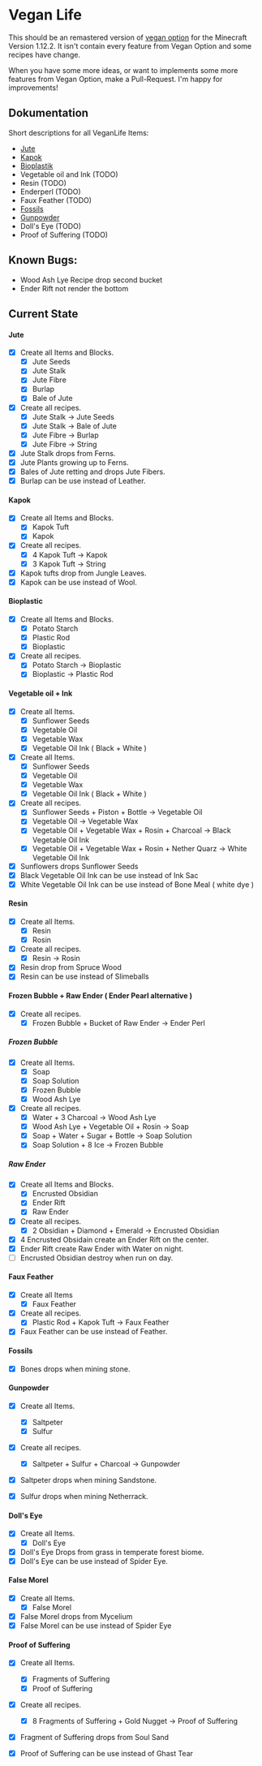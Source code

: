 # Vegan Life

This should be an remastered version of [vegan option](https://github.com/backuporg/VeganOption) for the Minecraft Version 1.12.2. It isn't contain every feature from Vegan Option and some recipes have change.

When you have some more ideas, or want to implements some more features from Vegan Option, make a Pull-Request. I'm happy for improvements! 

## Dokumentation

Short descriptions for all VeganLife Items:

 - [Jute](dokumentation/jute.md)
 - [Kapok](dokumentation/kapok.md)
 - [Bioplastik](dokumentation/bioplastic.md)
 - Vegetable oil and Ink (TODO)
 - Resin (TODO)
 - Enderperl (TODO)
 - Faux Feather (TODO)
 - [Fossils](dokumentation/fossils.md)
 - [Gunpowder](dokumentation/gunpowder.md)
 - Doll's Eye (TODO)
 - Proof of Suffering (TODO)

## Known Bugs:
 
 - Wood Ash Lye Recipe drop second bucket
 - Ender Rift not render the bottom

## Current State

#### Jute

- [x] Create all Items and Blocks.
    - [x] Jute Seeds
    - [x] Jute Stalk
    - [x] Jute Fibre
    - [x] Burlap
    - [x] Bale of Jute
- [x] Create all recipes.
    - [x] Jute Stalk -> Jute Seeds
    - [x] Jute Stalk -> Bale of Jute
    - [x] Jute Fibre -> Burlap
    - [x] Jute Fibre -> String
- [x] Jute Stalk drops from Ferns.
- [x] Jute Plants growing up to Ferns.
- [x] Bales of Jute retting and drops Jute Fibers.
- [x] Burlap can be use instead of Leather.

#### Kapok

- [x] Create all Items and Blocks.
    - [x] Kapok Tuft
    - [x] Kapok
- [x] Create all recipes.
    - [x] 4 Kapok Tuft -> Kapok
    - [x] 3 Kapok Tuft -> String
- [x] Kapok tufts drop from Jungle Leaves.
- [x] Kapok can be use instead of Wool.

#### Bioplastic

- [x] Create all Items and Blocks.
    - [x] Potato Starch
    - [x] Plastic Rod
    - [x] Bioplastic
- [x] Create all recipes.
    - [x] Potato Starch -> Bioplastic
    - [x] Bioplastic -> Plastic Rod
 
#### Vegetable oil + Ink
 
 - [x] Create all Items.
 	- [x] Sunflower Seeds
 	- [x] Vegetable Oil
 	- [x] Vegetable Wax
 	- [x] Vegetable Oil Ink ( Black + White ) 
 - [x] Create all Items.
 	- [x] Sunflower Seeds
 	- [x] Vegetable Oil
 	- [x] Vegetable Wax
 	- [x] Vegetable Oil Ink ( Black + White ) 
 - [x] Create all recipes.
 	- [x] Sunflower Seeds + Piston + Bottle -> Vegetable Oil
 	- [x] Vegetable Oil -> Vegetable Wax
 	- [x] Vegetable Oil + Vegetable Wax + Rosin + Charcoal -> Black Vegetable Oil Ink
 	- [x] Vegetable Oil + Vegetable Wax + Rosin + Nether Quarz -> White Vegetable Oil Ink
 - [x] Sunflowers drops Sunflower Seeds
 - [x] Black Vegetable Oil Ink can be use instead of Ink Sac
 - [x] White Vegetable Oil Ink can be use instead of Bone Meal ( white dye )
 
#### Resin
 
 - [x] Create all Items.
 	- [x] Resin
 	- [x] Rosin
 - [x] Create all recipes.
 	- [x] Resin -> Rosin
 - [x] Resin drop from Spruce Wood
 - [x] Resin can be use instead of Slimeballs
 
#### Frozen Bubble + Raw Ender ( Ender Pearl alternative )
 
 - [x] Create all recipes.
 	- [x] Frozen Bubble + Bucket of Raw Ender -> Ender Perl
 
##### Frozen Bubble
 
 - [x] Create all Items.
 	- [x] Soap
 	- [x] Soap Solution
 	- [x] Frozen Bubble
 	- [x] Wood Ash Lye
 - [x] Create all recipes.
 	- [x] Water + 3 Charcoal -> Wood Ash Lye
 	- [x] Wood Ash Lye + Vegetable Oil + Rosin -> Soap
 	- [x] Soap + Water + Sugar + Bottle -> Soap Solution
 	- [x] Soap Solution + 8 Ice -> Frozen Bubble
 
##### Raw Ender
 
 - [x]  Create all Items and Blocks.
 	- [x] Encrusted Obsidian
 	- [x] Ender Rift
 	- [x] Raw Ender
 - [x] Create all recipes.
 	- [x] 2 Obsidian + Diamond + Emerald -> Encrusted Obsidian
 - [x] 4 Encrusted Obsidain create an Ender Rift on the center.
 - [x] Ender Rift create Raw Ender with Water on night.
 - [ ] Encrusted Obsidian destroy when run on day.
 
#### Faux Feather

 - [x] Create all Items
    - [x] Faux Feather
 - [x] Create all recipes.
 	- [x] Plastic Rod + Kapok Tuft -> Faux Feather
 - [x] Faux Feather can be use instead of Feather.
 
#### Fossils

 - [x] Bones drops when mining stone.
 
#### Gunpowder

 - [x] Create all Items.
 	- [x] Saltpeter
 	- [x] Sulfur
 - [x] Create all recipes.
 	- [x] Saltpeter + Sulfur + Charcoal -> Gunpowder
 - [x] Saltpeter drops when mining Sandstone.
 - [x] Sulfur drops when mining Netherrack.
 
 
#### Doll's Eye

 - [x] Create all Items.
 	- [x] Doll's Eye
 - [x] Doll's Eye Drops from grass in temperate forest biome.
 - [x] Doll's Eye can be use instead of Spider Eye.

#### False Morel
- [x] Create all Items.
    - [x] False Morel
- [x] False Morel drops from Mycelium
- [x] False Morel can be use instead of Spider Eye

#### Proof of Suffering

 - [x] Create all Items.
 	- [x] Fragments of Suffering
 	- [x] Proof of Suffering
 - [x] Create all recipes.
 	- [x] 8 Fragments of Suffering + Gold Nugget -> Proof of Suffering
 - [x] Fragment of Suffering drops from Soul Sand
 - [x] Proof of Suffering can be use instead of Ghast Tear
 
 